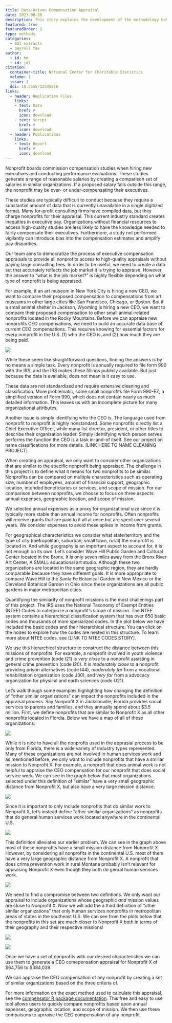 ```yaml
---
title: Data-Driven Compensation Appraisal
date: 2023-08-28
description: This story explains the development of the methodology behind a new compensation appraisal tool.
featured: true
featuredOrder: 1
type: methods
categories:
  - SOI extracts
  - payroll tax
author:
  - id: hm
  - id: jdl
citation: 
  container-title: National Center for Charitable Statistics
  volume: 1
  issue: 1
  doi: 10.5555/12345678
links:
  - header: Replication Files
    links:
    - text: Data
      href: #
      icon: download
    - text: Script
      href: #
      icon: download
  - header: Publications
    links:
    - text: Report
      href: #
      icon: download
---
```


Nonprofit boards commission compensation studies when hiring new
executives and conducting performance evaluations. These studies
generate a range of reasonable salaries by creating a comparison set of
salaries in similar organizations. If a proposed salary falls outside
this range, the nonprofit may be over- or under-compensating their
executives.

These studies are typically difficult to conduct because they require a
substantial amount of data that is currently unavailable in a single
digitized format. Many for-profit consulting firms have compiled data,
but they charge nonprofits for their appraisal. This current industry
standard creates inequities in executive pay. Organizations without
financial resources to access high-quality studies are less likely to
have the knowledge needed to fairly compensate their executives.
Furthermore, a study not performed vigilantly can introduce bias into
the compensation estimates and amplify pay disparities.

<span class="image placeholder"
original-image-src="mission-distance.png"
original-image-title=""></span>

Our team aims to democratize the process of executive compensation
appraisals to provide all nonprofits access to high-quality appraisals
without paying large consulting fees. In order to be useful, we need to
create a data set that accurately reflects the job market it is trying
to appraise. However, the answer to “what is the job market?” is highly
flexible depending on what type of nonprofit is being appraised.

For example, if an art museum in New York City is hiring a new CEO, we
want to compare their proposed compensation to compensations from art
museums in other large cities like San Francisco, Chicago, or Boston.
But if a small animal shelter in Jackson, Wyoming is hiring a new CEO,
we want to compare their proposed compensation to other small
animal-related nonprofits located in the Rocky Mountains. Before we can
appraise new nonprofits CEO compensations, we need to build an accurate
data base of current CEO compensations. This requires knowing for
essential factors for every nonprofit in the U.S. (1) who the CEO is,
and (2) how much they are being paid.

![](../../_stories/49d8d4b1ce0dc51d144382a9f46ad68246d511fb.png)

While these seem like straightforward questions, finding the answers is
by no means a simple task. Every nonprofit is annually required to file
form 990 with the IRS, and the IRS makes these fillings publicly
available. But just because the data is available, does not mean is it
easy to use.

These data are not standardized and require extensive cleaning and
classification. More problematic, some small nonprofits file Form
990-EZ, a simplified version of Form 990, which does not contain nearly
as much detailed information. This leaves us with an incomplete picture
for many organizational attributes.

Another issue is simply identifying who the CEO is. The language used
from nonprofit to nonprofit is highly nonstandard. Some nonprofits
directly list a Chief Executive Officer, while many list director,
president, or other titles to describe their organization leader. Simply
identifying which person serves performs the function the CEO is a task
in-and-of itself. See our project on name classifications for more
details. \[LINK HERE TO NAME CLEANING PROJECT\]

<span class="image placeholder" original-image-src="appraisal-set2.png"
original-image-title=""></span>

When creating an appraisal, we only want to consider other organizations
that are similar to the specific nonprofit being appraised. The
challenge in this project is to define what it means for two nonprofits
to be similar. Nonprofits can be compared on multiple characteristics
such as operating size, number of employees, amount of financial
support, geographic location, intended beneficiaries or services, and
scope of mission. For our comparison between nonprofits, we choose to
focus on three aspects: annual expenses, geographic location, and scope
of mission.

We selected annual expenses as a proxy for organizational size since it
is typically more stable than annual income for nonprofits. Often
nonprofits will receive grants that are paid to it all at once but are
spent over several years. We consider expenses to avoid these spikes in
income from grants.

<span class="image placeholder" original-image-src="salary-range.png"
original-image-title=""></span>

For geographical characteristics we consider what state/territory and
the type of city (metropolitan, suburban, small town, rural) the
nonprofit is located in. And while geography is an important aspect to
account for, it is not enough on its own. Let’s consider Wave Hill
Public Garden and Cultural Center located in the Bronx. It is only seven
miles away from the Bronx River Art Center, A SMALL educational art
studio. Although these two organizations are located in the same
geographic region, they are hardly comparable because they have
different goals. It is more appropriate to compare Wave Hill to the
Santa Fe Botanical Garden in New Mexico or the Cleveland Botanical
Garden in Ohio since these organizations are all public gardens in major
metropolitan cities.

Quantifying the similarity of nonprofit missions is the most challenings
part of this project. The IRS uses the National Taxonomy of Exempt
Entities (NTEE) Codes to categorize a nonprofit’s scope of mission. The
NTEE system contains a hierarchical classification system that has over
650 basic codes and thousands of more specialized codes. In the plot
below we have included the basic codes and their hierarchical structure.
You can click on the nodes to explore how the codes are nested in this
structure. To learn more about NTEE codes, see \[LINK TO NTEE CODES
STORY\].

We use this hierarchical structure to construct the distance between
this missions of nonprofits. For example, a nonprofit involved in youth
violence and crime prevention (code I21) is *very close* to a nonprofit
assisting in general crime prevention (code I20). It is *moderately
close* to a nonprofit providing prison alternatives (code I44),
*moderately far* from a vocational rehabilitation organization (code
J30), and *very far* from a advocacy organization for physical and earth
sciences (code U21).

<span class="image placeholder"
original-image-src="distance-from-code.png"
original-image-title=""></span>

Let’s walk though some examples highlighting how changing the definition
of “other similar organizations” can impact the nonprofits included in
the appraisal process. Say Nonprofit X in Jacksonville, Florida provides
social services to parents and families, and they annually spend about
\$3.5 million. First, we define nonprofits that are similar to Nonprofit
X as all other nonprofits located in Flordia. Below we have a map of all
of these organizations:

![](../../_stories/ceo-compensation-methodology_files/figure-commonmark/unnamed-chunk-3-1.svg)

While it is nice to have all the nonprofts used in the apprasial process
to be only from Florida, there is a wide variety of industry types
represented. Many of these organizations are not involved in human
services work and as mentioned before, we only want to include
nonprofits that have a smiliar mission to Nonprofit X. For example, a
nonproft that does animal work is not helpful to appraise the CEO
compensation for our nonprofit that does social service work. We can see
in the graph below that most organizations selected under this
definition of “similar” have a very small geographic distance from
Nonprofit X, but also have a very large mission distance.

![](../../_stories/ceo-compensation-methodology_files/figure-commonmark/unnamed-chunk-4-1.svg)

Since it is important to only include nonprofits that do similar work to
Nonprofit X, let’s instead define “other similar organizations” as
nonprofits that do general human services work located anywhere in the
continental U.S.

![](../../_stories/ceo-compensation-methodology_files/figure-commonmark/unnamed-chunk-5-1.svg)

This definition alleviates our earlier problem. We can see in the graph
above most of these nonprofits have a small mission distance from
Nonprofit X. However, by considering all nonprofits in the continental
U.S. most of them have a very large geographic distance from Nonprofit
X. A nonprofit that does crime prevention work in rural Montana probably
isn’t relevant for appraising Nonprofit X even though they both do
genral human services work.

![](../../_stories/ceo-compensation-methodology_files/figure-commonmark/unnamed-chunk-6-1.svg)

We need to find a compromise between two defintions. We only want our
appraisal to include organizations whose geographic *and* mission values
are close to Nonprofit X. Now we will add the a third definition of
“other similar organizations” that only human services nonprofits in
metropolitan areas of states in the southeast U.S. We can see from the
plots below that the nonprofits in this set are much closer to Nonprofit
X both in terms of their geography and their respective missions!

![](../../_stories/ceo-compensation-methodology_files/figure-commonmark/unnamed-chunk-7-1.svg)

![](../../_stories/ceo-compensation-methodology_files/figure-commonmark/unnamed-chunk-7-2.svg)

Once we have a set of nonprofits with our desired characteristics we can
use them to generate a CEO comepensation appraisal for Nonprofit X of
\$64,756 to \$384,039.

We can appraise the CEO compensation of any nonprofit by creating a set
of similar organizations based on the three criteria of.

For more information on the exact method used to calculate this
appraisal, see the [compensator R package
documentation](https://nonprofit-open-data-collective.github.io/compensator/).
This free and easy to use tool allows users to quickly compare
nonprofits based upon annual expenses, geographic location, and scope of
mission. We then use these compaisons to aprraise the CEO compensation
of any nonprofit.
